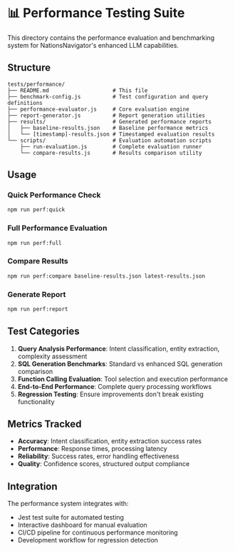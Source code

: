 # 📊 Performance Testing Suite

This directory contains the performance evaluation and benchmarking system for NationsNavigator's enhanced LLM capabilities.

## Structure

```
tests/performance/
├── README.md                    # This file
├── benchmark-config.js          # Test configuration and query definitions
├── performance-evaluator.js     # Core evaluation engine
├── report-generator.js          # Report generation utilities
├── results/                     # Generated performance reports
│   ├── baseline-results.json    # Baseline performance metrics
│   └── [timestamp]-results.json # Timestamped evaluation results
└── scripts/                     # Evaluation automation scripts
    ├── run-evaluation.js        # Complete evaluation runner
    └── compare-results.js       # Results comparison utility
```

## Usage

### Quick Performance Check
```bash
npm run perf:quick
```

### Full Performance Evaluation
```bash
npm run perf:full
```

### Compare Results
```bash
npm run perf:compare baseline-results.json latest-results.json
```

### Generate Report
```bash
npm run perf:report
```

## Test Categories

1. **Query Analysis Performance**: Intent classification, entity extraction, complexity assessment
2. **SQL Generation Benchmarks**: Standard vs enhanced SQL generation comparison
3. **Function Calling Evaluation**: Tool selection and execution performance
4. **End-to-End Performance**: Complete query processing workflows
5. **Regression Testing**: Ensure improvements don't break existing functionality

## Metrics Tracked

- **Accuracy**: Intent classification, entity extraction success rates
- **Performance**: Response times, processing latency
- **Reliability**: Success rates, error handling effectiveness
- **Quality**: Confidence scores, structured output compliance

## Integration

The performance system integrates with:
- Jest test suite for automated testing
- Interactive dashboard for manual evaluation
- CI/CD pipeline for continuous performance monitoring
- Development workflow for regression detection